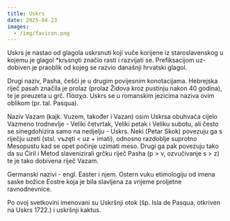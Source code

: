```yaml
---
title: Uskrs
date: 2025-04-23
images:
  - /img/favicon.png
---
```

Uskrs je nastao od glagola uskrsnuti koji vuče korijene iz staroslavenskog u kojemu je glagol *krьsnǫti značio rasti i razvijati se. Prefiksacijom uz- dobiven je praoblik od kojeg se razvio današnji hrvatski glagol.



Drugi naziv, Pasha, češći je u drugim povijesnim konotacijama. Hebrejska riječ pasah značila je prolaz (prolaz Židova kroz pustinju nakon 40 godina), te je preuzeta u grč. Πάσχα. Uskrs se u romanskim jezicima naziva ovim oblikom (pr. tal. Pasqua).



Naziv Vazam (kajk. Vuzem, također i Vazan) osim Uskrsa obuhvaća cijelo Vazmeno trodnevlje - Veliki četvrtak, Veliki petak i Veliku subotu, ali često se sinegdohizira samo na nedjelju - Uskrs. Neki (Petar Skok) povezuju ga s riječju uzeti (stsl. vъzęti < uz + imati), odnosno razdoblje suprotno Mesopustu kad se opet počinje uzimati meso. Drugi ga pak povezuju tako da su Ćiril i Metod slavenizirali grčku riječ Pasha (p > v, ozvučivanje s > z) te je tako dobivena riječ Vazam.



Germanski nazivi - engl. Easter i njem. Ostern vuku etimologiju od imena saske božice Eostre koja je bila slavljena za vrijeme proljetne ravnodnevnice.



Po ovoj svetkovini imenovani su Uskršnji otok (šp. Isla de Pasqua, otkriven na Uskrs 1722.) i uskršnji kaktus.
